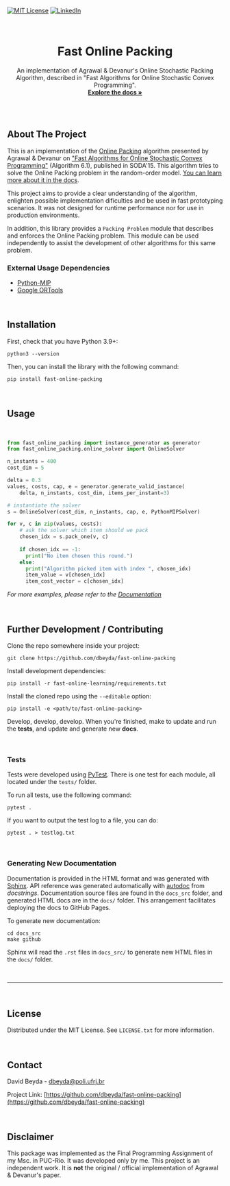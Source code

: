 <!-- PROJECT SHIELDS -->
<!--
*** I'm using markdown "reference style" links for readability.
*** Reference links are enclosed in brackets [ ] instead of parentheses ( ).
*** See the bottom of this document for the declaration of the reference variables
*** for contributors-url, forks-url, etc. This is an optional, concise syntax you may use.
*** https://www.markdownguide.org/basic-syntax/#reference-style-links
-->
[![MIT License][license-shield]][license-url]
[![LinkedIn][linkedin-shield]][linkedin-url]


<!-- PROJECT LOGO -->
<br />
  <h1 align="center">Fast Online Packing</h1>

  <p align="center">
    An implementation of Agrawal &amp; Devanur's Online Stochastic Packing Algorithm, described in "Fast Algorithms for Online Stochastic Convex Programming".
    <br />
    <a href="https://dbeyda.github.io/fast-online-packing/"><strong>Explore the docs »</strong></a>
  </p>
</p>
<br />
<br />




<!-- ABOUT THE PROJECT -->
## About The Project

This is an implementation of the [Online Packing](https://dbeyda.github.io/fast-online-packing/) algorithm presented by Agrawal  &amp; Devanur on ["Fast Algorithms for Online Stochastic Convex Programming"](https://dl.acm.org/doi/10.5555/2722129.2722222) (Algorithm 6.1), published in SODA'15. This algorithm tries to solve the Online Packing problem in the random-order model. [You can learn more about it in the docs](https://dbeyda.github.io/fast-online-packing/).


This project aims to provide a clear understanding of the algorithm, enlighten possible implementation dificulties and be used in fast prototyping scenarios. It was not designed for runtime performance nor for use in production environments.

In addition, this library provides a `Packing Problem` module that describes and enforces the Online Packing problem. This module can be used independently to assist the development of other algorithms for this same problem.  


### External Usage Dependencies

* [Python-MIP](https://www.python-mip.com/)
* [Google ORTools](https://developers.google.com/optimization)


<br />

<!-- GETTING STARTED -->
## Installation

First, check that you have Python 3.9+:
```
python3 --version
```

 Then, you can install the library with the following command:

```sh
pip install fast-online-packing
```


<br />

<!-- USAGE EXAMPLES -->
## Usage

<br />

```python
from fast_online_packing import instance_generator as generator
from fast_online_packing.online_solver import OnlineSolver

n_instants = 400
cost_dim = 5

delta = 0.3
values, costs, cap, e = generator.generate_valid_instance(
    delta, n_instants, cost_dim, items_per_instant=3)

# instantiate the solver
s = OnlineSolver(cost_dim, n_instants, cap, e, PythonMIPSolver)

for v, c in zip(values, costs):
    # ask the solver which item should we pack
    chosen_idx = s.pack_one(v, c)
    
    if chosen_idx == -1:
      print("No item chosen this round.")
    else:
      print("Algorithm picked item with index ", chosen_idx)
      item_value = v[chosen_idx]
      item_cost_vector = c[chosen_idx]
```

_For more examples, please refer to the [Documentation](https://dbeyda.github.io/fast-online-packing/)_


<br />

<!-- Further Development -->
## Further Development / Contributing

Clone the repo somewhere inside your project:
```
git clone https://github.com/dbeyda/fast-online-packing
```

Install development dependencies:
```
pip install -r fast-online-learning/requirements.txt
```

Install the cloned repo using the `--editable` option:
```
pip install -e <path/to/fast-online-packing>
```

Develop, develop, develop. When you're finished, make to update and run the **tests**, and update and generate new **docs**. 

<br />

### Tests
Tests were developed using [PyTest](https://pytest.org/). There is one test for each module, all located under the `tests/` folder.

To run all tests, use the following command:
```
pytest .
```

If you want to output the test log to a file, you can do:
```
pytest . > testlog.txt
```

<br />

### Generating New Documentation

Documentation is provided in the HTML format and was generated with [Sphinx](https://www.sphinx-doc.org/). API reference was generated automatically with [autodoc](https://www.sphinx-doc.org/en/master/usage/extensions/autodoc.html) from _docstrings_. Documentation source files are found in the `docs_src` folder, and generated HTML docs are in the `docs/` folder. This arrangement facilitates deploying the docs to GitHub Pages. 

To generate new documentation:
```
cd docs_src
make github
```

Sphinx will read the `.rst` files in `docs_src/` to generate new HTML files in the `docs/` folder.

<br />

---

<br />

<!-- LICENSE -->
## License

Distributed under the MIT License. See `LICENSE.txt` for more information.


<br />

<!-- CONTACT -->
## Contact

David Beyda - dbeyda@poli.ufrj.br

Project Link: [https://github.com/dbeyda/fast-online-packing](https://github.com/dbeyda/fast-online-packing)


<br />

<!-- DISCLAIMER -->
## Disclaimer
This package was implemented as the Final Programming Assignment of my Msc. in PUC-Rio. It was developed only by me. This project is an independent work. It is **not** the original / official implementation of Agrawal &amp; Devanur's paper. 


<!-- MARKDOWN LINKS & IMAGES -->
<!-- https://www.markdownguide.org/basic-syntax/#reference-style-links -->
[license-shield]: https://img.shields.io/github/license/dbeyda/repo.svg?style=for-the-badge
[license-url]: https://github.com/dbeyda/repo/blob/master/LICENSE.txt
[linkedin-shield]: https://img.shields.io/badge/-LinkedIn-black.svg?style=for-the-badge&logo=linkedin&colorB=555
[linkedin-url]: https://www.linkedin.com/in/david-beyda/